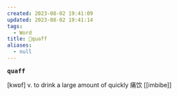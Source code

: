 ```yaml
---
created: 2023-08-02 19:41:09
updated: 2023-08-02 19:41:14
tags:
  - Word
title: 📖quaff
aliases:
  - null
---
```


<pre><strong>quaff</strong></pre>
[kwɒf]
v. to drink a large amount of quickly 痛饮
[[imbibe]]
